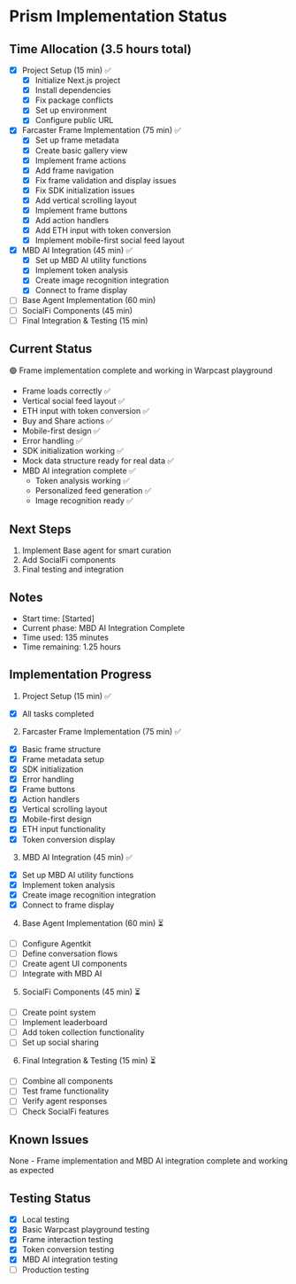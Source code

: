 # Prism Implementation Status

## Time Allocation (3.5 hours total)
- [x] Project Setup (15 min) ✅
  - [x] Initialize Next.js project
  - [x] Install dependencies
  - [x] Fix package conflicts
  - [x] Set up environment
  - [x] Configure public URL
- [x] Farcaster Frame Implementation (75 min) ✅
  - [x] Set up frame metadata
  - [x] Create basic gallery view
  - [x] Implement frame actions
  - [x] Add frame navigation
  - [x] Fix frame validation and display issues
  - [x] Fix SDK initialization issues
  - [x] Add vertical scrolling layout
  - [x] Implement frame buttons
  - [x] Add action handlers
  - [x] Add ETH input with token conversion
  - [x] Implement mobile-first social feed layout
- [x] MBD AI Integration (45 min) ✅
  - [x] Set up MBD AI utility functions
  - [x] Implement token analysis
  - [x] Create image recognition integration
  - [x] Connect to frame display
- [ ] Base Agent Implementation (60 min)
- [ ] SocialFi Components (45 min)
- [ ] Final Integration & Testing (15 min)

## Current Status
🟢 Frame implementation complete and working in Warpcast playground
- Frame loads correctly ✅
- Vertical social feed layout ✅
- ETH input with token conversion ✅
- Buy and Share actions ✅
- Mobile-first design ✅
- Error handling ✅
- SDK initialization working ✅
- Mock data structure ready for real data ✅
- MBD AI integration complete ✅
  - Token analysis working ✅
  - Personalized feed generation ✅
  - Image recognition ready ✅

## Next Steps
1. Implement Base agent for smart curation
2. Add SocialFi components
3. Final testing and integration

## Notes
- Start time: [Started]
- Current phase: MBD AI Integration Complete
- Time used: 135 minutes
- Time remaining: 1.25 hours

## Implementation Progress
1. Project Setup (15 min) ✅
- [x] All tasks completed

2. Farcaster Frame Implementation (75 min) ✅
- [x] Basic frame structure
- [x] Frame metadata setup
- [x] SDK initialization
- [x] Error handling
- [x] Frame buttons
- [x] Action handlers
- [x] Vertical scrolling layout
- [x] Mobile-first design
- [x] ETH input functionality
- [x] Token conversion display

3. MBD AI Integration (45 min) ✅
- [x] Set up MBD AI utility functions
- [x] Implement token analysis
- [x] Create image recognition integration
- [x] Connect to frame display

4. Base Agent Implementation (60 min) ⏳
- [ ] Configure Agentkit
- [ ] Define conversation flows
- [ ] Create agent UI components
- [ ] Integrate with MBD AI

5. SocialFi Components (45 min) ⏳
- [ ] Create point system
- [ ] Implement leaderboard
- [ ] Add token collection functionality
- [ ] Set up social sharing

6. Final Integration & Testing (15 min) ⏳
- [ ] Combine all components
- [ ] Test frame functionality
- [ ] Verify agent responses
- [ ] Check SocialFi features

## Known Issues
None - Frame implementation and MBD AI integration complete and working as expected

## Testing Status
- [x] Local testing
- [x] Basic Warpcast playground testing
- [x] Frame interaction testing
- [x] Token conversion testing
- [x] MBD AI integration testing
- [ ] Production testing 